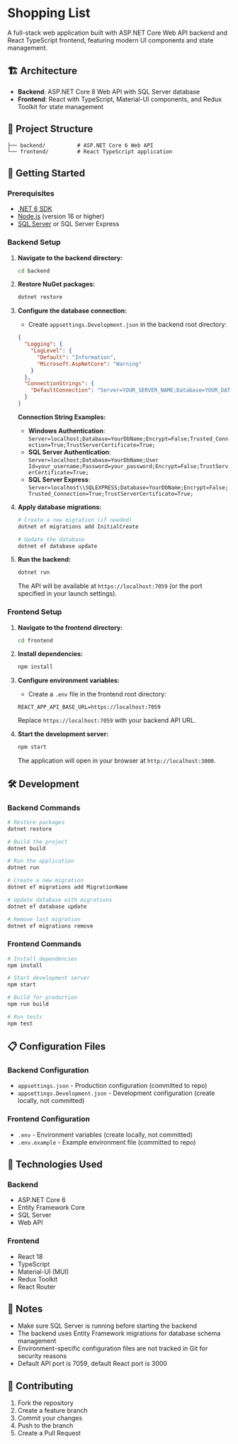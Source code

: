 # Shopping List

A full-stack web application built with ASP.NET Core Web API backend and React TypeScript frontend, featuring modern UI components and state management.

## 🏗️ Architecture

- **Backend**: ASP.NET Core 8 Web API with SQL Server database
- **Frontend**: React with TypeScript, Material-UI components, and Redux Toolkit for state management

## 📁 Project Structure

```
├── backend/          # ASP.NET Core 6 Web API
└── frontend/         # React TypeScript application
```

## 🚀 Getting Started

### Prerequisites

- [.NET 6 SDK](https://dotnet.microsoft.com/download/dotnet/6.0)
- [Node.js](https://nodejs.org/) (version 16 or higher)
- [SQL Server](https://www.microsoft.com/en-us/sql-server/sql-server-downloads) or SQL Server Express

### Backend Setup

1. **Navigate to the backend directory:**
   ```bash
   cd backend
   ```

2. **Restore NuGet packages:**
   ```bash
   dotnet restore
   ```

3. **Configure the database connection:**
   - Create `appsettings.Development.json` in the backend root directory:
   ```json
   {
     "Logging": {
       "LogLevel": {
         "Default": "Information",
         "Microsoft.AspNetCore": "Warning"
       }
     },
     "ConnectionStrings": {
       "DefaultConnection": "Server=YOUR_SERVER_NAME;Database=YOUR_DATABASE_NAME;Encrypt=False;Trusted_Connection=True;TrustServerCertificate=True;"
     }
   }
   ```
   
   **Connection String Examples:**
   - **Windows Authentication**: `Server=localhost;Database=YourDbName;Encrypt=False;Trusted_Connection=True;TrustServerCertificate=True;`
   - **SQL Server Authentication**: `Server=localhost;Database=YourDbName;User Id=your_username;Password=your_password;Encrypt=False;TrustServerCertificate=True;`
   - **SQL Server Express**: `Server=localhost\\SQLEXPRESS;Database=YourDbName;Encrypt=False;Trusted_Connection=True;TrustServerCertificate=True;`

4. **Apply database migrations:**
   ```bash
   # Create a new migration (if needed)
   dotnet ef migrations add InitialCreate
   
   # Update the database
   dotnet ef database update
   ```

5. **Run the backend:**
   ```bash
   dotnet run
   ```

   The API will be available at `https://localhost:7059` (or the port specified in your launch settings).

### Frontend Setup

1. **Navigate to the frontend directory:**
   ```bash
   cd frontend
   ```

2. **Install dependencies:**
   ```bash
   npm install
   ```

3. **Configure environment variables:**
   - Create a `.env` file in the frontend root directory:
   ```env
   REACT_APP_API_BASE_URL=https://localhost:7059
   ```
   
   Replace `https://localhost:7059` with your backend API URL.

4. **Start the development server:**
   ```bash
   npm start
   ```

   The application will open in your browser at `http://localhost:3000`.

## 🛠️ Development

### Backend Commands

```bash
# Restore packages
dotnet restore

# Build the project
dotnet build

# Run the application
dotnet run

# Create a new migration
dotnet ef migrations add MigrationName

# Update database with migrations
dotnet ef database update

# Remove last migration
dotnet ef migrations remove
```

### Frontend Commands

```bash
# Install dependencies
npm install

# Start development server
npm start

# Build for production
npm run build

# Run tests
npm test
```

## 📋 Configuration Files

### Backend Configuration
- `appsettings.json` - Production configuration (committed to repo)
- `appsettings.Development.json` - Development configuration (create locally, not committed)

### Frontend Configuration
- `.env` - Environment variables (create locally, not committed)
- `.env.example` - Example environment file (committed to repo)

## 🔧 Technologies Used

### Backend
- ASP.NET Core 6
- Entity Framework Core
- SQL Server
- Web API

### Frontend
- React 18
- TypeScript
- Material-UI (MUI)
- Redux Toolkit
- React Router

## 📝 Notes

- Make sure SQL Server is running before starting the backend
- The backend uses Entity Framework migrations for database schema management
- Environment-specific configuration files are not tracked in Git for security reasons
- Default API port is 7059, default React port is 3000

## 🤝 Contributing

1. Fork the repository
2. Create a feature branch
3. Commit your changes
4. Push to the branch
5. Create a Pull Request
